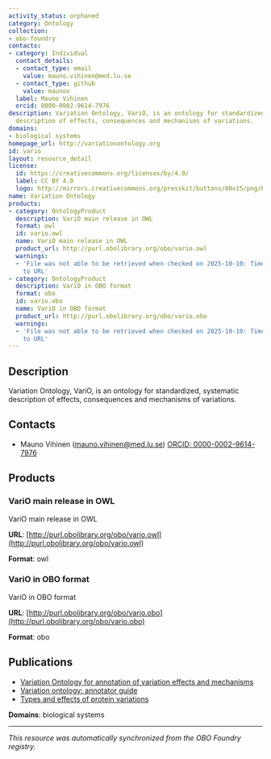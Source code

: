 ```yaml
---
activity_status: orphaned
category: Ontology
collection:
- obo-foundry
contacts:
- category: Individual
  contact_details:
  - contact_type: email
    value: mauno.vihinen@med.lu.se
  - contact_type: github
    value: maunov
  label: Mauno Vihinen
  orcid: 0000-0002-9614-7976
description: Variation Ontology, VariO, is an ontology for standardized, systematic
  description of effects, consequences and mechanisms of variations.
domains:
- biological systems
homepage_url: http://variationontology.org
id: vario
layout: resource_detail
license:
  id: https://creativecommons.org/licenses/by/4.0/
  label: CC BY 4.0
  logo: http://mirrors.creativecommons.org/presskit/buttons/80x15/png/by.png
name: Variation Ontology
products:
- category: OntologyProduct
  description: VariO main release in OWL
  format: owl
  id: vario.owl
  name: VariO main release in OWL
  product_url: http://purl.obolibrary.org/obo/vario.owl
  warnings:
  - 'File was not able to be retrieved when checked on 2025-10-10: Timeout connecting
    to URL'
- category: OntologyProduct
  description: VariO in OBO format
  format: obo
  id: vario.obo
  name: VariO in OBO format
  product_url: http://purl.obolibrary.org/obo/vario.obo
  warnings:
  - 'File was not able to be retrieved when checked on 2025-10-10: Timeout connecting
    to URL'
---
```

## Description

Variation Ontology, VariO, is an ontology for standardized, systematic description of effects, consequences and mechanisms of variations.

## Contacts

- Mauno Vihinen (mauno.vihinen@med.lu.se) [ORCID: 0000-0002-9614-7976](https://orcid.org/0000-0002-9614-7976)

## Products

### VariO main release in OWL

VariO main release in OWL

**URL**: [http://purl.obolibrary.org/obo/vario.owl](http://purl.obolibrary.org/obo/vario.owl)

**Format**: owl

### VariO in OBO format

VariO in OBO format

**URL**: [http://purl.obolibrary.org/obo/vario.obo](http://purl.obolibrary.org/obo/vario.obo)

**Format**: obo

## Publications

- [Variation Ontology for annotation of variation effects and mechanisms](https://www.ncbi.nlm.nih.gov/pubmed/24162187)
- [Variation ontology: annotator guide](https://www.ncbi.nlm.nih.gov/pubmed/24533660)
- [Types and effects of protein variations](https://www.ncbi.nlm.nih.gov/pubmed/25616435)

**Domains**: biological systems

---

*This resource was automatically synchronized from the OBO Foundry registry.*